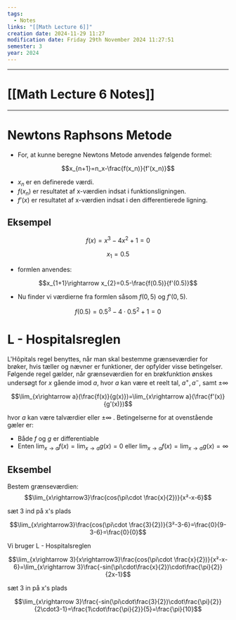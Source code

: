 ```yaml
---
tags:
  - Notes
links: "[[Math Lecture 6]]"
creation date: 2024-11-29 11:27
modification date: Friday 29th November 2024 11:27:51
semester: 3
year: 2024
---
```



---
# [[Math Lecture 6 Notes]]

---



# Newtons Raphsons Metode

- For, at kunne beregne Newtons Metode anvendes følgende formel:

$$x_{n+1}=n_x-\frac{f(x_n)}{f'(x_n)}$$
- $x_n$ er en definerede værdi.
- $f(x_n)$ er resultatet af x-værdien indsat i funktionsligningen.
- $f’(x)$ er resultatet af x-værdien indsat i den differentierede ligning.

## Eksempel


$$f(x)=x^3-4x^2+1=0$$

$$x_1=0.5$$


- formlen anvendes:


$$x_{1+1}\rightarrow x_{2}=0.5-\frac{f(0.5)}{f'(0.5)}$$


- Nu finder vi værdierne fra formlen såsom $f(0,5)$ og $f’(0,5)$.

$$f(0.5)=0.5^3-4\cdot0.5^2+1=0$$







# L - Hospitalsreglen

L'Hôpitals regel benyttes, når man skal bestemme grænseværdier for brøker, hvis tæller og nævner er funktioner, der opfylder visse betingelser. Følgende regel gælder, når grænseværdien for en brøkfunktion ønskes undersøgt for $x$ gående imod $a$, hvor $a$ kan være et reelt tal, $a^{+}, a^-$, samt $\pm\infty$

$$\lim_{x\rightarrow a}(\frac{f(x)}{g(x)})=\lim_{x\rightarrow a}(\frac{f'(x)}{g'(x)})$$

hvor  $a$ kan være talværdier eller $\pm\infty$ . Betingelserne for at ovenstående gæler er:

- Både $f$ og $g$ er differentiable
- Enten $\lim_{x\rightarrow a}f(x)=\lim_{x\rightarrow a}g(x)=0$ eller $\lim_{x\rightarrow a}f(x)=\lim_{x\rightarrow a}g(x)=\infty$


## Eksembel

Bestem grænseværdien:
$$\lim_{x\rightarrow3}\frac{cos(\pi\cdot \frac{x}{2})}{x²-x-6}$$

sæt 3 ind på x's plads

$$\lim_{x\rightarrow3}\frac{cos(\pi\cdot \frac{3}{2})}{3²-3-6}=\frac{0}{9-3-6}=\frac{0}{0}$$


Vi bruger L - Hospitalsreglen

$$\lim_{x\rightarrow 3}{x\rightarrow3}\frac{cos(\pi\cdot \frac{x}{2})}{x²-x-6}=\lim_{x\rightarrow 3}\frac{-sin(\pi\cdot\frac{x}{2})\cdot\frac{\pi}{2}}{2x-1}$$


sæt 3 in på x's plads

$$\lim_{x\rightarrow 3}\frac{-sin(\pi\cdot\frac{3}{2})\cdot\frac{\pi}{2}}{2\cdot3-1}=\frac{1\cdot\frac{\pi}{2}}{5}=\frac{\pi}{10}$$
